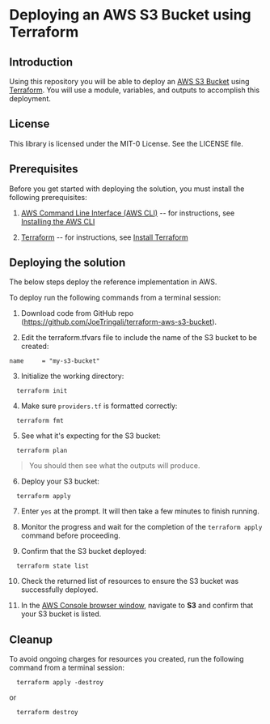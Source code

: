 # Deploying an AWS S3 Bucket using Terraform

## Introduction

Using this repository you will be able to deploy an [AWS S3 Bucket](https://https://docs.aws.amazon.com/s3/index.html) using [Terraform](https://developer.hashicorp.com/terraform/docs). You will use a module, variables, and outputs to accomplish this deployment.

## License

This library is licensed under the MIT-0 License. See the LICENSE file.

## Prerequisites

Before you get started with deploying the solution, you must install the
following prerequisites:

1. [AWS Command Line Interface (AWS CLI)](https://aws.amazon.com/cli/)
    -- for instructions, see [Installing the AWS
    CLI](https://docs.aws.amazon.com/cli/latest/userguide/cli-chap-install.html)

1.  [Terraform](https://developer.hashicorp.com/terraform/docs)
    -- for instructions, see [Install Terraform](https://developer.hashicorp.com/terraform/tutorials/aws-get-started/install-cli)

## Deploying the solution

The below steps deploy the reference implementation in AWS.

To deploy run the following commands from a
terminal session:

1.  Download code from GitHub repo 
    (<https://github.com/JoeTringali/terraform-aws-s3-bucket>).

2.  Edit the terraform.tfvars file to include the name of the S3 bucket to be created:

```
name     = "my-s3-bucket"
```

3. Initialize the working directory:

```
  terraform init
```

4.  Make sure `providers.tf` is formatted correctly:

```
  terraform fmt
```

5. See what it's expecting for the S3 bucket:

```
  terraform plan
```
> You should then see what the outputs will produce.

6.  Deploy your S3 bucket:

```
  terraform apply
```

7. Enter `yes` at the prompt. It will then take a few minutes to finish running.

8. Monitor the progress and wait for the completion of the ```terraform apply``` command before
proceeding.

9. Confirm that the S3 bucket deployed:

```
  terraform state list
```

10. Check the returned list of resources to ensure the S3 bucket was successfully deployed.

11. In the [AWS Console browser window](https://aws.amazon.com/console/), navigate to **S3** and confirm that your S3 bucket is listed.

## Cleanup

To avoid ongoing charges for resources you created, run the following command from a
terminal session:

```
  terraform apply -destroy 
```

or 

```
  terraform destroy
```
